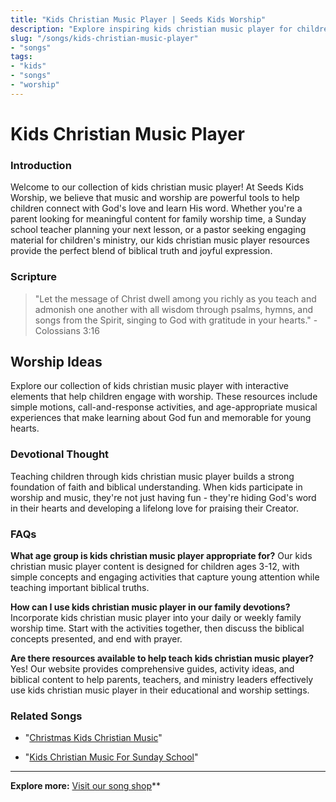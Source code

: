 ```yaml
---
title: "Kids Christian Music Player | Seeds Kids Worship"
description: "Explore inspiring kids christian music player for children's worship and faith development. Biblical music resources for families and ministry."
slug: "/songs/kids-christian-music-player"
- "songs"
tags:
- "kids"
- "songs"
- "worship"
---
```


# Kids Christian Music Player

### Introduction

Welcome to our collection of kids christian music player! At Seeds Kids Worship, we believe that music and worship are powerful tools to help children connect with God's love and learn His word. Whether you're a parent looking for meaningful content for family worship time, a Sunday school teacher planning your next lesson, or a pastor seeking engaging material for children's ministry, our kids christian music player resources provide the perfect blend of biblical truth and joyful expression.

### Scripture

> "Let the message of Christ dwell among you richly as you teach and admonish one another with all wisdom through psalms, hymns, and songs from the Spirit, singing to God with gratitude in your hearts." - Colossians 3:16

## Worship Ideas

Explore our collection of kids christian music player with interactive elements that help children engage with worship. These resources include simple motions, call-and-response activities, and age-appropriate musical experiences that make learning about God fun and memorable for young hearts.

### Devotional Thought

Teaching children through kids christian music player builds a strong foundation of faith and biblical understanding. When kids participate in worship and music, they're not just having fun - they're hiding God's word in their hearts and developing a lifelong love for praising their Creator.

### FAQs

**What age group is kids christian music player appropriate for?**
Our kids christian music player content is designed for children ages 3-12, with simple concepts and engaging activities that capture young attention while teaching important biblical truths.

**How can I use kids christian music player in our family devotions?**
Incorporate kids christian music player into your daily or weekly family worship time. Start with the activities together, then discuss the biblical concepts presented, and end with prayer.

**Are there resources available to help teach kids christian music player?**
Yes! Our website provides comprehensive guides, activity ideas, and biblical content to help parents, teachers, and ministry leaders effectively use kids christian music player in their educational and worship settings.

### Related Songs

- "[Christmas Kids Christian Music](/activities/christmas-kids-christian-music/)"

- "[Kids Christian Music For Sunday School](/activities/kids-christian-music-for-sunday-school/)"

---

**Explore more:** [Visit our song shop](https://seedskidsworship.com/shop)**

<!-- Schema Markup -->
<script type="application/ld+json">
{
  "@context": "https://schema.org",
  "@type": "MusicRecording",
  "name": "Kids Christian Music Player",
  "byArtist": {
    "@type": "MusicGroup",
    "name": "Seeds Kids Worship"
  },
  "isFamilyFriendly": true,
  "url": "https://seedskidsworship.com/songs/kids-christian-music-player/"
}
</script>